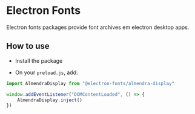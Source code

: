 # Electron Fonts

Electron fonts packages provide font archives em electron desktop apps.

## How to use

* Install the package

* On your `preload.js`, add:

```ts
import AlmendraDisplay from "@electron-fonts/almendra-display"

window.addEventListener("DOMContentLoaded", () => {
    AlmendraDisplay.inject()
})
```
